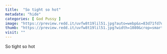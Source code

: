 ```yaml
---
title:  "So tight so hot"
metadate: "hide"
categories: [ God Pussy ]
image: "https://preview.redd.it/uvfw8t19lil51.jpg?auto=webp&s=83d71fd7d4d04cd63d231d10ab517583456057e8"
thumb: "https://preview.redd.it/uvfw8t19lil51.jpg?width=1080&crop=smart&auto=webp&s=1c5f04b97cc944dc82bc8467fcffecfe5bc8c1dd"
visit: ""
---
```

So tight so hot
